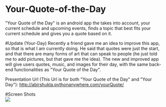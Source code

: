 # Your-Quote-of-the-Day
"Your Quote of the Day" is an android app the takes into account, your current schedule and upcoming events, finds a topic that best fits your current schedule and gives you a quote based on it.

#Update (Your-Day)
Recently a friend gave me an idea to improve this app, so that is what I am currently doing. He said that quotes were just the start, and that there are many forms of art that can speak to people (he just told me to add pictures, but that gave me the idea). The new and improved app will give users quotes, music, and images for their day, with the same back-end functionalities as "Your Quote of the Day".

Presentation Url (This Url is for both "Your Quote of the Day" and "Your Day"): http://abirshukla.pythonanywhere.com/yourQuote/  

#Screen Shots
<br/>
<img src="https://scontent-ord1-1.xx.fbcdn.net/v/t34.0-12/13672391_10208141043577812_1899869348_n.png?oh=e1b89f28d94eb3cdd3016e26846797a4&oe=5799B692"/>



